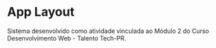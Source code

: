 # App Layout

Sistema desenvolvido como atividade vinculada ao Módulo 2 do Curso Desenvolvimento Web - Talento Tech-PR.
